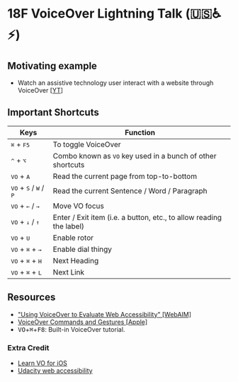 # 18F VoiceOver Li️ghtning Talk (🇺🇸♿️⚡)

## Motivating example

* Watch an assistive technology user interact with a website through VoiceOver \[[YT](https://www.youtube.com/watch?v=QW_dUs9D1oQ)\]

## Important Shortcuts

| Keys                                                       | Function                                                            |
| ---------------------------------------------------------- | ------------------------------------------------------------------- |
| <kbd>⌘</kbd> + <kbd>F5</kbd>                               | To toggle VoiceOver                                                 |
| <kbd>^</kbd> + <kbd>⌥</kbd>                                | Combo known as <kbd>VO</kbd> key used in a bunch of other shortcuts |
| <kbd>VO</kbd> + <kbd>A</kbd>                               | Read the current page from top-to-bottom                            |
| <kbd>VO</kbd> + <kbd>S</kbd> / <kbd>W</kbd> / <kbd>P</kbd> | Read the current Sentence / Word / Paragraph                        |
| <kbd>VO</kbd> + <kbd>←</kbd> / <kbd>→</kbd>                | Move VO focus                                                       |
| <kbd>VO</kbd> + <kbd>↓</kbd> / <kbd>↑</kbd>                | Enter / Exit item (i.e. a button, etc., to allow reading the label) |
| <kbd>VO</kbd> + <kbd>U</kbd>                               | Enable rotor                                                        |
| <kbd>VO</kbd> + <kbd>⌘</kbd> + <kbd>→</kbd>                | Enable dial thingy                                                  |
| <kbd>VO</kbd> + <kbd>⌘</kbd> + <kbd>H</kbd>                | Next Heading                                                        |
| <kbd>VO</kbd> + <kbd>⌘</kbd> + <kbd>L</kbd>                | Next Link                                                           |

## Resources

* ["Using VoiceOver to Evaluate Web Accessibility" \[WebAIM\]](https://webaim.org/articles/voiceover/)
* [VoiceOver Commands and Gestures \[Apple\]](https://www.apple.com/voiceover/info/guide/_1131.html)
* <kbd>VO</kbd>+<kbd>⌘</kbd>+<kbd>F8</kbd>: Built-in VoiceOver tutorial.

### Extra Credit

* [Learn VO for iOS](https://support.apple.com/guide/iphone/turn-on-and-practice-voiceover-iph3e2e415f/ios) 
* [Udacity web accessibility](https://www.udacity.com/course/web-accessibility--ud891) 
